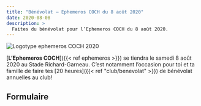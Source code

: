 ```yaml
---
title: "Bénévolat – Ephemeros COCH du 8 août 2020"
date: 2020-08-08
description: >
  Faites du bénévolat pour l’Ephemeros COCH du 8 août 2020.
---
```


![Logotype ephemeros COCH 2020](/img/logo-ephemeros.png)

[**L’Ephemeros COCH**]({{< ref ephemeros >}}) se tiendra le samedi 8 août 2020 au Stade Richard-Garneau.
C’est notamment l’occasion pour toi et ta famille de faire tes [20 heures]({{< ref "club/benevolat" >}}) de bénévolat annuelles au club!

## Formulaire

<script type="text/javascript" src="//campagnes.corsaire-chaparral.org/form/generate.js?id=81"></script>